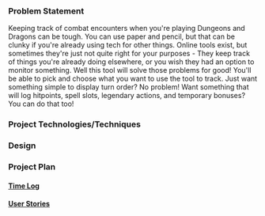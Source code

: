 ### Problem Statement

Keeping track of combat encounters when you're playing Dungeons and Dragons can be tough. You can use paper and pencil, but that can be clunky if you're already using tech for other things. Online tools exist, but sometimes they're just not quite right for your purposes - They keep track of things you're already doing elsewhere, or you wish they had an option to monitor something. Well this tool will solve those problems for good! You'll be able to pick and choose what you want to use the tool to track. Just want something simple to display turn order? No problem! Want something that will log hitpoints, spell slots, legendary actions, and temporary bonuses? You can do that too!

### Project Technologies/Techniques 

### Design

### Project Plan

#### [Time Log](TimeLog.md)

#### [User Stories](UserStories.md)